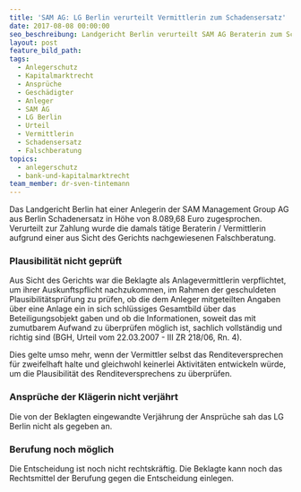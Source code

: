 ```yaml
---
title: 'SAM AG: LG Berlin verurteilt Vermittlerin zum Schadensersatz'
date: 2017-08-08 00:00:00
seo_beschreibung: Landgericht Berlin verurteilt SAM AG Beraterin zum Schadensersatz
layout: post
feature_bild_path:
tags:
  - Anlegerschutz
  - Kapitalmarktrecht
  - Ansprüche
  - Geschädigter
  - Anleger
  - SAM AG
  - LG Berlin
  - Urteil
  - Vermittlerin
  - Schadensersatz
  - Falschberatung
topics:
  - anlegerschutz
  - bank-und-kapitalmarktrecht
team_member: dr-sven-tintemann
---
```



Das Landgericht Berlin hat einer Anlegerin der SAM Management Group AG aus Berlin Schadenersatz in Höhe von 8.089,68 Euro zugesprochen. Verurteilt zur Zahlung wurde die damals tätige Beraterin / Vermittlerin aufgrund einer aus Sicht des Gerichts nachgewiesenen Falschberatung.

### Plausibilität nicht geprüft

Aus Sicht des Gerichts war die Beklagte als Anlagevermittlerin verpflichtet, um ihrer Auskunftspflicht nachzukommen, im Rahmen der geschuldeten Plausibilitätsprüfung zu prüfen, ob die dem Anleger mitgeteilten Angaben über eine Anlage ein in sich schlüssiges Gesamtbild über das Beteiligungsobjekt gaben und ob die Informationen, soweit das mit zumutbarem Aufwand zu überprüfen möglich ist, sachlich vollständig und richtig sind (BGH, Urteil vom 22.03.2007 - III ZR 218/06, Rn. 4).

Dies gelte umso mehr, wenn der Vermittler selbst das Renditeversprechen für zweifelhaft halte und gleichwohl keinerlei Aktivitäten entwickeln würde, um die Plausibilität des Renditeversprechens zu überprüfen.

### Ansprüche der Klägerin nicht verjährt

Die von der Beklagten eingewandte Verjährung der Ansprüche sah das LG Berlin nicht als gegeben an.

### Berufung noch möglich

Die Entscheidung ist noch nicht rechtskräftig. Die Beklagte kann noch das Rechtsmittel der Berufung gegen die Entscheidung einlegen.